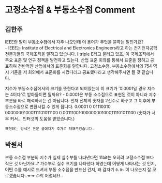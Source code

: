 # 고정소수점 & 부동소수점 Comment

## 김한주

IEEE란 말이 부동소수점에서 자주 나오던데 이 용어가 무엇을 뜯하는 말인가요?  
    - IEEE는 Institute of Electrical and Electronics Engineers라고 하는 전기전자공학 전문가들의 국제조직을 말하고 있습니다. I triple E라고 불리고 있죠. 이 국제조직에서 주요 표준 및 연구 정책을 발전하고 있는다. 산업 표준 회의를 통해서 표준을 정하고 공표하여 전반적인 산업에서의 표준화를 말합니다. 고정소수점, 부동소수점에서의 754 역시 기준을 저 회의에서 표준화를 시켰다라고 공표했다라고 생각해주시면 될 것 같습니다.  
      
지수가 부동소수점에서의 크기를 뜻한다고 되어있는데 이 크기가 '0.0001일 경우 지수는 4이다'로 받아들이면 될까요?
    - 0.0001은 부동 소수점으로 표현된 것이 아니라  지수부분을 바로 해석하시는 건 아닙니다. 먼저 전체의 숫자를 2진수로 바꾸고 그 이후에 부동소수점으로 변환시킬 수 있게 됩니다.
    0.0001
    0 01110010 00000001000111101011100
    0.00111001000000001000111101011100
    (숫자가 너무 커서... 인터넷의 도움을 받았습니다.) 
    
    표현하는 방식은 본문 글에다가 추가로 더해주겠습니다.

## 박원서

부동 소수점 부분의 지수가 실제 실수부를 나타낸다면 11bit는 오히려 고정소수점 보다 작은 것 아닌가요..? 가수부로 실수 크기를 나타낸다 하였는데 어떻게 나타내는 것 인지, 어떤 수를 예시로 드셔서 부동 소수점을 만드신 건지, 왜 갑자기 `0.0~` 이 나오는지 잘 모르겠습니다..ㅠㅠ 수학 어렵네요..


